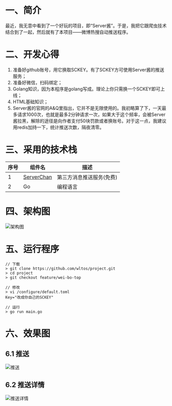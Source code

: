 # 一、简介
最近，我无意中看到了一个好玩的项目，即“Server酱”。于是，我把它跟爬虫技术结合到了一起，然后就有了本项目——微博热搜自动推送程序。

# 二、开发心得
1. 准备好github账号，用它换取SCKEY。有了SCKEY方可使用Server酱的推送服务；
2. 准备好微信，扫码绑定；
3. Golang知识，因为本程序是golang写成。理论上你只需换一个SCKEY即可上线；
4. HTML基础知识；
5. Server酱的官网的A&Q里指出，它并不是无限使用的。我初略算了下，一天最多请求1000次，也就是最多2分钟请求一次，如果大于这个频率，会被Server酱拉黑，解除的途径是向作者支付50块罚款或者换账号。对于这一点，我建议用redis加持一下，统计推送次数，隔夜清零。

# 三、采用的技术栈
| 序号 | 组件名 | 描述 |
| ------ | ------ | ------ |
| 1 | [ServerChan](http://sc.ftqq.com/3.version) | 第三方消息推送服务(免费) |
| 2 | Go | 编程语言 |

# 四、架构图
![架构图](https://github.com/wltos/project/blob/feature/news/assets/20200502_01.jpg?raw=true)

# 五、运行程序
```
// 下载
> git clone https://github.com/wltos/project.git
> cd project
> git checkout feature/wei-bo-top

// 修改
> vi /configure/default.toml
Key="改成你自己的SCKEY"

// 运行
> go run main.go
```
# 六、效果图
## 6.1 推送
![推送](https://github.com/wltos/project/blob/feature/news/assets/20200502_02.jpg?raw=true)

## 6.2 推送详情
![推送详情](https://github.com/wltos/project/blob/feature/news/assets/20200502_03.jpg?raw=true)



